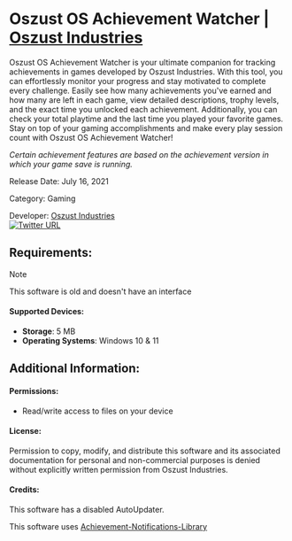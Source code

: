 # Oszust OS Achievement Watcher | [Oszust Industries](https://github.com/Oszust-Industries)

Oszust OS Achievement Watcher is your ultimate companion for tracking achievements in games developed by Oszust Industries. With this tool, you can effortlessly monitor your progress and stay motivated to complete every challenge. Easily see how many achievements you've earned and how many are left in each game, view detailed descriptions, trophy levels, and the exact time you unlocked each achievement. Additionally, you can check your total playtime and the last time you played your favorite games. Stay on top of your gaming accomplishments and make every play session count with Oszust OS Achievement Watcher!

*Certain achievement features are based on the achievement version in which your game save is running.*

Release Date: July 16, 2021

Category: Gaming

Developer: [Oszust Industries](https://github.com/Oszust-Industries)
<br /> [![Twitter URL](https://img.shields.io/twitter/url/https/twitter.com/bukotsunikki.svg?style=social&label=Follow%20%40OszustOS)](https://twitter.com/OszustOS)

## Requirements:

> [!NOTE]
> This software is old and doesn't have an interface
#### Supported Devices:

* **Storage**: 5 MB
* **Operating Systems**: Windows 10 & 11

## Additional Information:

#### Permissions: 
* Read/write access to files on your device

#### License:

Permission to copy, modify, and distribute this software and its associated documentation for personal and non-commercial purposes is denied without explicitly written permission from Oszust Industries.

#### Credits:

This software has a disabled AutoUpdater.

This software uses [Achievement-Notifications-Library](https://github.com/Oszust-Industries/Achievement-Notifications-Library)
